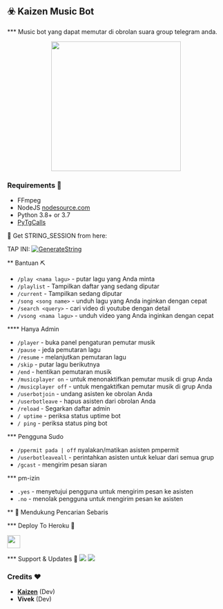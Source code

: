 <h2 align="centre">☣️ Kaizen Music Bot</h2>

*** Music bot yang dapat memutar di obrolan suara  group telegram anda.
<p align="center"><a href="https://t.me/Hajigobangbot"><img src="https://telegra.ph/file/6447deaec9fc365cd6d1e.jpg" width="300"></a></p>

</p>

<h3>Requirements 📖</h3>

- FFmpeg
- NodeJS [nodesource.com](https://nodesource.com/)
- Python 3.8+ or 3.7
- [PyTgCalls](https://github.com/pytgcalls/pytgcalls)

🧪 Get STRING_SESSION from here:

TAP INI: [![GenerateString](https://img.shields.io/badge/repl.it-generateString-yellowgreen)](https://replit.com/@Jancukmu/SpatialFailingBracket?v=1)

** Bantuan ⛏️

- `/play <nama lagu>` - putar lagu yang Anda minta
- `/playlist` - Tampilkan daftar yang sedang diputar
- `/current` - Tampilkan sedang diputar
- `/song <song name>` - unduh lagu yang Anda inginkan dengan cepat
- `/search <query>` - cari video di youtube dengan detail
- `/vsong <nama lagu>` - unduh video yang Anda inginkan dengan cepat

**** Hanya Admin ️
- `/player` - buka panel pengaturan pemutar musik
- `/pause` - jeda pemutaran lagu
- `/resume` - melanjutkan pemutaran lagu
- `/skip` - putar lagu berikutnya
- `/end` - hentikan pemutaran musik
- `/musicplayer on` - untuk menonaktifkan pemutar musik di grup Anda
- `/musicplayer off` - untuk mengaktifkan pemutar musik di grup Anda
- `/userbotjoin` - undang asisten ke obrolan Anda
- `/userbotleave` - hapus asisten dari obrolan Anda
- `/reload` - Segarkan daftar admin
- `/ uptime` - periksa status uptime bot
- `/ ping` - periksa status ping bot

*** Pengguna Sudo ️
- `/ppermit pada | off` nyalakan/matikan asisten pmpermit
- `/userbotleaveall` - perintahkan asisten untuk keluar dari semua grup
- `/gcast` - mengirim pesan siaran

*** pm-izin
- `.yes` - menyetujui pengguna untuk mengirim pesan ke asisten
- `.no` - menolak pengguna untuk mengirim pesan ke asisten

** 🔎 Mendukung Pencarian Sebaris

*** Deploy To Heroku 📡</h4>

<p align="left">
  <a href="https://heroku.com/deploy?template=https://github.com/Baduyyy/Tg_Music">
     <img height="30px" src="https://img.shields.io/badge/Deploy%20To%20Heroku-blueviolet?style=for-the-badge&logo=heroku">
  </a>

*** Support & Updates 💌
<a href="https://t.me/kaizensupport"><img src="https://img.shields.io/badge/Join-Group%20Support-blue.svg?style=for-the-badge&logo=Telegram"></a> <a href="https://t.me/zen_update"><img src="https://img.shields.io/badge/Join-Updates%20Channel-blue.svg?style=for-the-badge&logo=Telegram"></a>

### Credits ❤

- **[Kaizen](https://github.com/Baduyyy)** (Dev)    
- **Vivek** (Dev)

